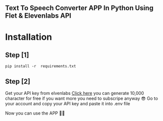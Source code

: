 ## Text To Speech Converter APP In Python Using Flet & Elevenlabs API


# Installation

## Step [1]
```
pip install -r  requirements.txt
```

## Step [2]
Get your API key from elvenlabs [Click here](https://cutt.ly/rwZhmFBn)
you can generate  10,000 character for free if you want more 
you need to subscripe anyway 😎 Go to your account and copy your API key
and paste it into .env file

Now you can use the APP 🙂🎉

